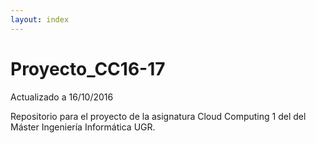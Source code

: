 ```yaml
---
layout: index
---
```


# Proyecto_CC16-17

Actualizado a 16/10/2016

Repositorio para el proyecto de la asignatura Cloud Computing 1 del  del Máster Ingeniería Informática UGR.


